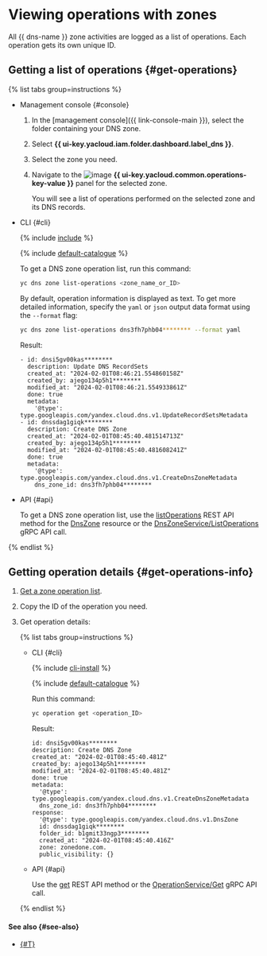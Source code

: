 # Viewing operations with zones

All {{ dns-name }} zone activities are logged as a list of operations. Each operation gets its own unique ID.

## Getting a list of operations {#get-operations}

{% list tabs group=instructions %}

- Management console {#console}

  1. In the [management console]({{ link-console-main }}), select the folder containing your DNS zone.
  1. Select **{{ ui-key.yacloud.iam.folder.dashboard.label_dns }}**.
  1. Select the zone you need.
  1. Navigate to the ![image](../../_assets/operations.svg) **{{ ui-key.yacloud.common.operations-key-value }}** panel for the selected zone.

      You will see a list of operations performed on the selected zone and its DNS records.

- CLI {#cli}

  {% include [include](../../_includes/cli-install.md) %}

  {% include [default-catalogue](../../_includes/default-catalogue.md) %}

  To get a DNS zone operation list, run this command:

  ```bash
  yc dns zone list-operations <zone_name_or_ID>
  ```

  By default, operation information is displayed as text. To get more detailed information, specify the `yaml` or `json` output data format using the `--format` flag:

  ```bash
  yc dns zone list-operations dns3fh7phb04******** --format yaml
  ```

  Result:

  ```text
  - id: dnsi5gv00kas********
    description: Update DNS RecordSets
    created_at: "2024-02-01T08:46:21.554860158Z"
    created_by: ajego134p5h1********
    modified_at: "2024-02-01T08:46:21.554933861Z"
    done: true
    metadata:
      '@type': type.googleapis.com/yandex.cloud.dns.v1.UpdateRecordSetsMetadata
  - id: dnssdag1giqk********
    description: Create DNS Zone
    created_at: "2024-02-01T08:45:40.481514713Z"
    created_by: ajego134p5h1********
    modified_at: "2024-02-01T08:45:40.481608241Z"
    done: true
    metadata:
      '@type': type.googleapis.com/yandex.cloud.dns.v1.CreateDnsZoneMetadata
      dns_zone_id: dns3fh7phb04********
  ```

- API {#api}

  To get a DNS zone operation list, use the [listOperations](../api-ref/DnsZone/listOperations.md) REST API method for the [DnsZone](../api-ref/DnsZone/index.md) resource or the [DnsZoneService/ListOperations](../api-ref/grpc/DnsZone/listOperations.md) gRPC API call.

{% endlist %}

## Getting operation details {#get-operations-info}

1. [Get a zone operation list](#get-operations).
1. Copy the ID of the operation you need.
1. Get operation details:

    {% list tabs group=instructions %}

    - CLI {#cli}

      {% include [cli-install](../../_includes/cli-install.md) %}

      {% include [default-catalogue](../../_includes/default-catalogue.md) %}

      Run this command:

      ```bash
      yc operation get <operation_ID>
      ```

      Result:

      ```text
      id: dnsi5gv00kas********
      description: Create DNS Zone
      created_at: "2024-02-01T08:45:40.481Z"
      created_by: ajego134p5h1********
      modified_at: "2024-02-01T08:45:40.481Z"
      done: true
      metadata:
        '@type': type.googleapis.com/yandex.cloud.dns.v1.CreateDnsZoneMetadata
        dns_zone_id: dns3fh7phb04********
      response:
        '@type': type.googleapis.com/yandex.cloud.dns.v1.DnsZone
        id: dnssdag1giqk********
        folder_id: b1gmit33ngp3********
        created_at: "2024-02-01T08:45:40.416Z"
        zone: zonedone.com.
        public_visibility: {}
      ```

    - API {#api}

      Use the [get](../../api-design-guide/concepts/operation.md#monitoring) REST API method or the [OperationService/Get](../api-ref/grpc/Operation/get.md) gRPC API call.

    {% endlist %}

#### See also {#see-also}

* [{#T}](../../api-design-guide/concepts/about-async.md)